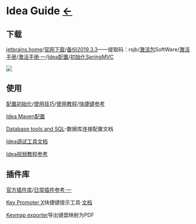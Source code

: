 # Idea Guide  [←](index.md)

## 下载

[jetbrains.home](https://www.jetbrains.com/)/[官网下载](https://www.jetbrains.com/idea/download/#section=windows)/[备份2019.3.3](https://pan.baidu.com/s/1dWSHU0M9zc5FqqC6Ak2OFQ)——提取码：rsjb/[激活包](http://rensi.ys168.com/)SoftWare/[激活手册](http://mp.weixin.qq.com/s?__biz=MzA5NTk5OTEzNg==&mid=100000133&idx=1&sn=2b4bda6100f41059cda8d626e9b1e158&chksm=10b7844a27c00d5c61d4fb08dec9955e853623544c93fd65eec00c36585948fae2f56c7d6cb8#rd)/[激活手册·一](http://idea.studycoder.com/)/[Idea配置](https://blog.csdn.net/qq_32588349/article/details/51461182)/[初始化SpringMVC](https://github.com/guobinhit/intellij-idea-tutorial/blob/master/articles/basic-course/run-maven-springmvc.md)

![](https://cdn.jsdelivr.net/gh/AmbroseRen/Picture@master/img/Develop/jatbrainsAll.png)

## 使用

[配置初始化](https://www.jianshu.com/p/9c65b7613c30)/[使用技巧](http://mp.weixin.qq.com/s?__biz=MzA5NTk5OTEzNg==&mid=100000135&idx=1&sn=c8d54637326ecb00410c9c569137c1de&chksm=10b7844827c00d5eeca8fb16a433ce23263a21144e233d0a25c4b06cb2158593104dc09007a7#rd)/[使用教程](https://blog.csdn.net/qq_35246620/article/details/61191375)/[快捷键参考](https://resources.jetbrains.com/storage/products/intellij-idea/docs/IntelliJIDEA_ReferenceCard.pdf?_ga=2.245882828.975693892.1595897653-1549347267.1595210612)

[Idea Maven配置](https://blog.csdn.net/qq_32588349/article/details/51461182)

[Database tools and SQL](https://www.jetbrains.com/help/idea/relational-databases.html)-数据库连接配置文档

[Idea调试工具文档](https://www.jetbrains.com/help/idea/discover-intellij-idea.html#developer-tools)

[Idea视频教程参考](https://pan.baidu.com/s/1gfeX3hD#list/path=%2F)

## 插件库

[官方插件库](https://plugins.jetbrains.com/idea)/[日常插件参考·一](https://mp.weixin.qq.com/s?__biz=MzIzMzgxOTQ5NA==&mid=2247492732&idx=2&sn=99a642148b14071188f0ca70c8658503&chksm=e8fd7875df8af1634c2c32749eada10f4236bf3851bdbe77d3ecc5ab284242b0b45b235609c2&scene=21#wechat_redirect)

[Key Promoter X](https://plugins.jetbrains.com/plugin/9792-key-promoter-x/versions)快捷键提示工具·[文档](https://github.com/sponsors/halirutan)

[Keymap exporter](https://plugins.jetbrains.com/plugin/7066-keymap-exporter)导出键盘映射为PDF

[]()


